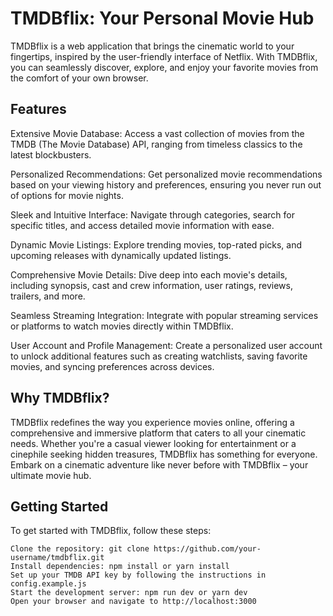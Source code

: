 
# TMDBflix: Your Personal Movie Hub

TMDBflix is a web application that brings the cinematic world to your fingertips, inspired by the user-friendly interface of Netflix. With TMDBflix, you can seamlessly discover, explore, and enjoy your favorite movies from the comfort of your own browser.
## Features

 Extensive Movie Database: Access a vast collection of movies from the TMDB (The Movie Database) API, ranging from timeless classics to the latest blockbusters.

 Personalized Recommendations: Get personalized movie recommendations based on your viewing history and preferences, ensuring you never run out of options for movie nights.

 Sleek and Intuitive Interface: Navigate through categories, search for specific titles, and access detailed movie information with ease.

 Dynamic Movie Listings: Explore trending movies, top-rated picks, and upcoming releases with dynamically updated listings.

 Comprehensive Movie Details: Dive deep into each movie's details, including synopsis, cast and crew information, user ratings, reviews, trailers, and more.

 Seamless Streaming Integration: Integrate with popular streaming services or platforms to watch movies directly within TMDBflix.

 User Account and Profile Management: Create a personalized user account to unlock additional features such as creating watchlists, saving favorite movies, and syncing preferences across devices.

## Why TMDBflix?

TMDBflix redefines the way you experience movies online, offering a comprehensive and immersive platform that caters to all your cinematic needs. Whether you're a casual viewer looking for entertainment or a cinephile seeking hidden treasures, TMDBflix has something for everyone. Embark on a cinematic adventure like never before with TMDBflix – your ultimate movie hub.
## Getting Started

To get started with TMDBflix, follow these steps:

    Clone the repository: git clone https://github.com/your-username/tmdbflix.git
    Install dependencies: npm install or yarn install
    Set up your TMDB API key by following the instructions in config.example.js
    Start the development server: npm run dev or yarn dev
    Open your browser and navigate to http://localhost:3000
